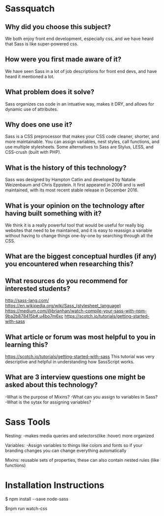 # Sassquatch
## Why did you choose this subject?
We both enjoy front end development, especially css, and we have heard that Sass is like super-powered css.

## How were you first made aware of it?
We have seen Sass in a lot of job descriptions for front end devs, and have heard it mentioned a lot.

## What problem does it solve?
Sass organizes css code in an intuative way, makes it DRY, and allows for dynamic use of attributes.

## Why does one use it?
Sass is a CSS preprocessor that makes your CSS code cleaner, shorter, and more maintainable. You can assign variables, nest styles, call functions, and use multiple stylesheets. Some alternatives to Sass are Stylus, LESS, and CSS-crush (built with PHP).

## What is the history of this technology?
Sass was designed by Hampton Catlin and developed by Natalie Weizenbaum and Chris Eppstein. It first appeared in 2006 and is well maintained, with its most recent stable release in December 2016.

## What is your opinion on the technology after having built something with it?
We think it is a really powerful tool that would be useful for really big websites that need to be maintained, and it is easy to reassign a variable without having to change things one-by-one by searching through all the CSS.

## What are the biggest conceptual hurdles (if any) you encountered when researching this?
## What resources do you recommend for interested students?
http://sass-lang.com/
https://en.wikipedia.org/wiki/Sass_(stylesheet_language)
https://medium.com/@brianhan/watch-compile-your-sass-with-npm-9ba2b878415b#.u4bo7m6xc
https://scotch.io/tutorials/getting-started-with-sass

## What article or forum was most helpful to you in learning this?
https://scotch.io/tutorials/getting-started-with-sass
This tutorial was very descriptive and helpful in understanding how SassScript works.

## What are 3 interview questions one might be asked about this technology?
-What is the purpose of Mixins?
-What can you assign to variables in Sass?
-What is the sytax for assigning variables? 

# Sass Tools

Nesting:
-makes media queries and selectors(like :hover) more organized

Variables:
-Assign variables to things like colors and fonts so if your branding changes you can change everything automatically

Mixins: reusable sets of properties, these can also contain nested rules (like functions)


# Installation Instructions

$ npm install --save node-sass

$npm run watch-css
